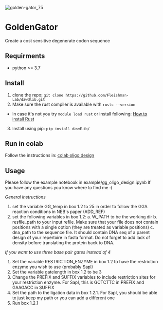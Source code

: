 ![golden-gator_75](https://user-images.githubusercontent.com/574349/208824637-1490624e-e7f9-4643-9ea6-b16594b652f3.png)
# GoldenGator
Create a cost sensitive degenerate codon sequence

## Requirments
* python >= 3.7

## Install

1. clone the repo: `git clone https://github.com/Fleishman-Lab/dawdlib.git`
2. Make sure the rust compiler is available with `rustc --version`
- In case it's not you try `module load rust` or install following: [How to install Rust](https://www.rust-lang.org/tools/install) 
3. Install using pip: `pip install dawdlib/`

## Run in colab
Follow the instructions in: [colab oligo design](https://github.com/Fleishman-Lab/GGAssembler/blob/master/example/colab_oligos_design.ipynb)

## Usage
Please follow the example notebook in example/gg_oligo_design.ipynb
If you have any questions you know where to find me :)

*General instructions*
1. set the variable GG_temp in box 1.2 to 25 in order to follow the GGA reaction conditions in NEB's paper (ADD_REF) 
2. set the following variables in box 1.2:
a. W_PATH to be the working dir
b. resfile_path to your input refile. Make sure that your file does not contain positions with a single option (they are treated as variable positions)
c. dna_path to the sequence file. It should contain DNA seq of a parent design of your repertoire in fasta format. 
Do not forget to add lack of density before translating the protein back to DNA.

*If you want to use three base pair gates instead of 4*
1. Set the variable RESTRICTION_ENZYME in box 1.2 to have the restriction enzyme you wish to use (probably SapI)
2. Set the variable gatelength in box 1.2 to be 3
3. Change the PREFIX and SUFFIX variables to include restriction sites for your restriction enzyme. For SapI, this is GCTCTTC in PREFIX and GAAGACC in SUFFIX
4. Set the path to the ligation data in box 1.2.1. For SapI, you should be able to just keep my path or you can add a different one
5. Run box 1.2.1
